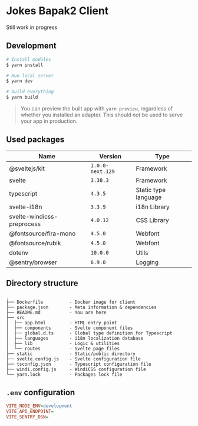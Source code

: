 # Jokes Bapak2 Client

Still work in progress

## Development

```bash
# Install modules
$ yarn install

# Run local server
$ yarn dev

# build everything
$ yarn build
```

> You can preview the built app with `yarn preview`, regardless of whether you installed an adapter. This should _not_ be used to serve your app in production.

## Used packages

| Name | Version | Type |
| --- | --- | --- |
| @sveltejs/kit | `1.0.0-next.129` | Framework |
| svelte | `3.38.3` | Framework |
| typescript | `4.3.5` | Static type language |
| svelte-i18n | `3.3.9` | i18n Library |
| svelte-windicss-preprocess | `4.0.12` | CSS Library |
| @fontsource/fira-mono | `4.5.0` | Webfont |
| @fontsource/rubik | `4.5.0` | Webfont |
| dotenv | `10.0.0` | Utils |
| @sentry/browser | `6.9.0` | Logging |

## Directory structure

```
.
├── Dockerfile          - Docker image for client
├── package.json        - Meta information & dependencies
├── README.md           - You are here
├── src
│  ├── app.html         - HTML entry point
│  ├── components       - Svelte component files
│  ├── global.d.ts      - Global type definition for Typescript
│  ├── languages        - i18n localization database
│  ├── lib              - Logic & utilities
│  └── routes           - Svelte page files
├── static              - Static/public directory
├── svelte.config.js    - Svelte configuration file
├── tsconfig.json       - Typescript configuration file
├── windi.config.js     - WindiCSS configuration file
└── yarn.lock           - Packages lock file
```

## `.env` configuration

```ini
VITE_NODE_ENV=development
VITE_API_ENDPOINT=
VITE_SENTRY_DSN=
```